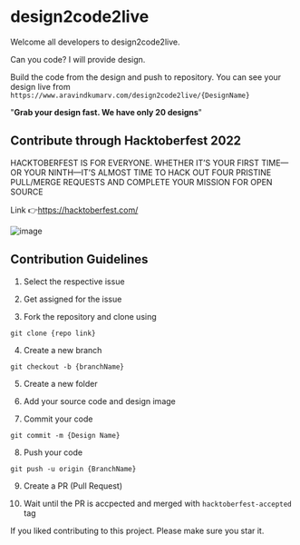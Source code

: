 # design2code2live

Welcome all developers to design2code2live.

Can you code? I will provide design.

Build the code from the design and push to repository. You can see your design live from `https://www.aravindkumarv.com/design2code2live/{DesignName}`

"**Grab your design fast. We have only 20 designs**"

## Contribute through Hacktoberfest 2022 
HACKTOBERFEST IS FOR EVERYONE. WHETHER IT’S YOUR FIRST TIME—OR YOUR NINTH—IT’S ALMOST TIME TO HACK OUT FOUR PRISTINE PULL/MERGE REQUESTS AND COMPLETE YOUR MISSION FOR OPEN SOURCE  

Link 👉https://hacktoberfest.com/



![image](https://user-images.githubusercontent.com/60876387/192967184-aaafb7e1-7db8-4372-ad24-33ff438c73f3.png)

## Contribution Guidelines

1. Select the respective issue

2. Get assigned for the issue

3. Fork the repository and clone using 
```
git clone {repo link}
```

4. Create a new branch
```
git checkout -b {branchName}
```

5. Create a new folder

6. Add your source code and design image

7. Commit your code
```
git commit -m {Design Name}
```

8. Push your code
```
git push -u origin {BranchName}
```

9. Create a PR (Pull Request)

10. Wait until the PR is accpected and merged with `hacktoberfest-accepted` tag

If you liked contributing to this project. Please make sure you star it.



